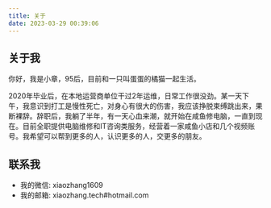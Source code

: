 ```yaml
---
title: 关于
date: 2023-03-29 00:39:06
---
```


<div class="markdown-body">

## 关于我

你好，我是小章，95后，目前和一只叫蛋蛋的橘猫一起生活。

2020年毕业后，在本地运营商单位干过2年运维，日常工作很没劲。某一天下午，我意识到打工是慢性死亡，对身心有很大的伤害，我应该挣脱束缚跳出来，果断裸辞。辞职后，我躺了半年，有一天心血来潮，就开始在咸鱼修电脑，一直到现在。目前全职提供电脑维修和IT咨询类服务，经营着一家咸鱼小店和几个视频账号。我希望可以帮到更多的人，认识更多的人，交更多的朋友。

## 联系我

- 我的微信: xiaozhang1609  
- 我的邮箱: xiaozhang.tech#hotmail.com

